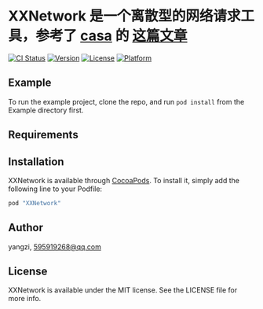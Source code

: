 # XXNetwork 是一个离散型的网络请求工具，参考了 [casa](https://casatwy.com/) 的 [这篇文章](https://casatwy.com/iosying-yong-jia-gou-tan-wang-luo-ceng-she-ji-fang-an.html)

[![CI Status](http://img.shields.io/travis/acct<blob>=0xE7BE8AE5AD90/XXNetwork.svg?style=flat)](https://travis-ci.org/acct<blob>=0xE7BE8AE5AD90/XXNetwork)
[![Version](https://img.shields.io/cocoapods/v/XXNetwork.svg?style=flat)](http://cocoapods.org/pods/XXNetwork)
[![License](https://img.shields.io/cocoapods/l/XXNetwork.svg?style=flat)](http://cocoapods.org/pods/XXNetwork)
[![Platform](https://img.shields.io/cocoapods/p/XXNetwork.svg?style=flat)](http://cocoapods.org/pods/XXNetwork)

## Example

To run the example project, clone the repo, and run `pod install` from the Example directory first.

## Requirements

## Installation

XXNetwork is available through [CocoaPods](http://cocoapods.org). To install
it, simply add the following line to your Podfile:

```ruby
pod "XXNetwork"
```

## Author

yangzi, 595919268@qq.com

## License

XXNetwork is available under the MIT license. See the LICENSE file for more info.
